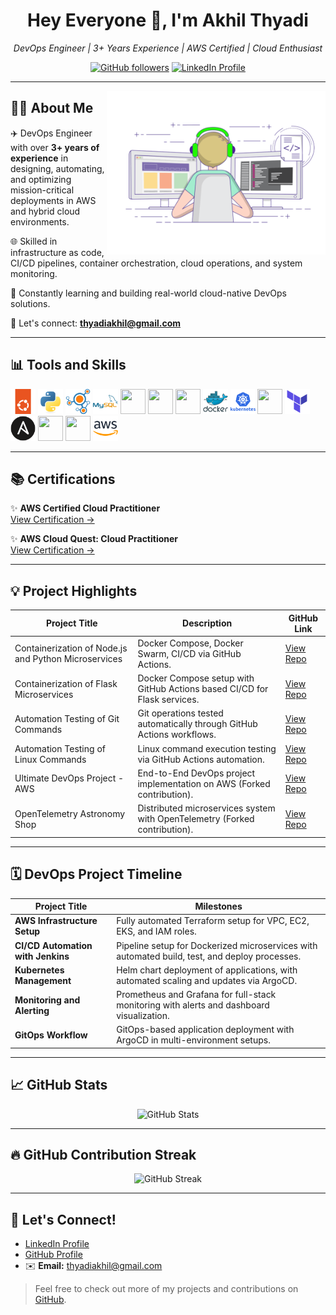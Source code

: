 <h1 align="center">Hey Everyone 👋, I'm Akhil Thyadi</h1>

<p align="center">
  <i>DevOps Engineer | 3+ Years Experience | AWS Certified | Cloud Enthusiast</i>
</p>

<p align="center">
  <a href="https://github.com/akhil27051999"><img src="https://img.shields.io/github/followers/akhil27051999?label=Follow&style=social" alt="GitHub followers"></a>
  <a href="https://www.linkedin.com/in/akhil-thyadi"><img src="https://img.shields.io/badge/LinkedIn-Akhil%20Thyadi-blue?logo=linkedin&style=flat-square" alt="LinkedIn Profile"></a>
</p>

---

<img align="right" alt="Coding" width="350" src="https://raw.githubusercontent.com/devSouvik/devSouvik/master/gif3.gif">

## 👨‍💻 About Me

✈️ DevOps Engineer with over **3+ years of experience** in designing, automating, and optimizing mission-critical deployments in AWS and hybrid cloud environments.

🌐 Skilled in infrastructure as code, CI/CD pipelines, container orchestration, cloud operations, and system monitoring.

📅 Constantly learning and building real-world cloud-native DevOps solutions.

💬 Let's connect: **thyadiakhil@gmail.com**

---

## 📊 Tools and Skills

<p align="left">
  <img src="https://raw.githubusercontent.com/devicons/devicon/master/icons/ubuntu/ubuntu-plain.svg" width="40" height="40"/>
  <img src="https://raw.githubusercontent.com/devicons/devicon/master/icons/python/python-original.svg" width="40" height="40"/>
  <img src="https://raw.githubusercontent.com/devicons/devicon/master/icons/networkx/networkx-original.svg" width="40" height="40"/>
  <img src="https://raw.githubusercontent.com/devicons/devicon/master/icons/mysql/mysql-original-wordmark.svg" width="40" height="40"/>
  <img src="https://www.vectorlogo.zone/logos/git-scm/git-scm-icon.svg" width="40" height="40"/>
  <img src="https://cdn.worldvectorlogo.com/logos/github-icon-1.svg" width="40" height="40"/>
  <img src="https://about.gitlab.com/images/press/logo/png/gitlab-icon-rgb.png" width="40" height="40"/>
  <img src="https://raw.githubusercontent.com/devicons/devicon/master/icons/docker/docker-original-wordmark.svg" width="40" height="40"/>
  <img src="https://raw.githubusercontent.com/devicons/devicon/master/icons/kubernetes/kubernetes-plain-wordmark.svg" width="40" height="40"/>
  <img src="https://www.vectorlogo.zone/logos/jenkins/jenkins-icon.svg" width="40" height="40"/>
  <img src="https://raw.githubusercontent.com/devicons/devicon/master/icons/terraform/terraform-original.svg" width="40" height="40"/>
  <img src="https://raw.githubusercontent.com/devicons/devicon/master/icons/ansible/ansible-original.svg" width="40" height="40"/>
  <img src="https://www.vectorlogo.zone/logos/prometheusio/prometheusio-icon.svg" width="40" height="40"/>
  <img src="https://www.vectorlogo.zone/logos/grafana/grafana-icon.svg" width="40" height="40"/>
  <img src="https://raw.githubusercontent.com/devicons/devicon/master/icons/amazonwebservices/amazonwebservices-original-wordmark.svg" width="40" height="40"/>
</p>

---

## 📚 Certifications

✨ **AWS Certified Cloud Practitioner**  
[View Certification →](https://www.credly.com/badges/2953c326-c1cd-43b2-8925-1ba9d2d2ad59/public_url)

✨ **AWS Cloud Quest: Cloud Practitioner**  
[View Certification →](https://www.credly.com/badges/97f88428-ee6a-499a-b29c-1c2719c90a64/linked_in_profile)

---

## 💡 Project Highlights

| Project Title                            | Description                                                                         | GitHub Link |
|-------------------------------------------|-------------------------------------------------------------------------------------|-------------|
| Containerization of Node.js and Python Microservices | Docker Compose, Docker Swarm, CI/CD via GitHub Actions. | [View Repo](https://github.com/akhil27051999/Containerization-of-Node.js-and-Python-Microservices-with-CI-CD-via-GitHub-Actions) |
| Containerization of Flask Microservices  | Docker Compose setup with GitHub Actions based CI/CD for Flask services.            | [View Repo](https://github.com/akhil27051999/Containerization-of-Flask-based-Microservice-using-Docker-in-Docker-and-CI-CD-via-GitHub-Action) |
| Automation Testing of Git Commands       | Git operations tested automatically through GitHub Actions workflows.              | [View Repo](https://github.com/akhil27051999/Automation_Testing_of_Git_Commands_using_Github_Actions) |
| Automation Testing of Linux Commands     | Linux command execution testing via GitHub Actions automation.                     | [View Repo](https://github.com/akhil27051999/Automation-Testing-of-Linux-Commands-using-Github-Actions) |
| Ultimate DevOps Project - AWS            | End-to-End DevOps project implementation on AWS (Forked contribution).               | [View Repo](https://github.com/akhil27051999/ultimate-devops-project-aws) |
| OpenTelemetry Astronomy Shop             | Distributed microservices system with OpenTelemetry (Forked contribution).           | [View Repo](https://github.com/akhil27051999/ultimate-devops-project-demo) |

---

## 🗓️ DevOps Project Timeline

| Project Title                    | Milestones                                                                                     |
|-----------------------------------|------------------------------------------------------------------------------------------------|
| **AWS Infrastructure Setup**      | Fully automated Terraform setup for VPC, EC2, EKS, and IAM roles.                             |
| **CI/CD Automation with Jenkins** | Pipeline setup for Dockerized microservices with automated build, test, and deploy processes.  |
| **Kubernetes Management**         | Helm chart deployment of applications, with automated scaling and updates via ArgoCD.         |
| **Monitoring and Alerting**       | Prometheus and Grafana for full-stack monitoring with alerts and dashboard visualization.      |
| **GitOps Workflow**               | GitOps-based application deployment with ArgoCD in multi-environment setups.                  |

---

## 📈 GitHub Stats

<p align="center">
  <img src="https://github-readme-stats.vercel.app/api?username=akhil27051999&show_icons=true&theme=tokyonight&hide_border=true&rank_icon=github" alt="GitHub Stats">
</p>

---

## 🔥 GitHub Contribution Streak

<p align="center">
  <img src="https://streak-stats.demolab.com?user=akhil27051999&theme=tokyonight&hide_border=true&fire=DD2727&currStreakLabel=F7B801&currStreakNum=F7B801" alt="GitHub Streak">
</p>

---

## 🎉 Let's Connect!

- [LinkedIn Profile](https://www.linkedin.com/in/akhil-thyadi)
- [GitHub Profile](https://github.com/akhil27051999)
- ✉️ **Email:** thyadiakhil@gmail.com

> Feel free to check out more of my projects and contributions on [GitHub](https://github.com/akhil27051999).
